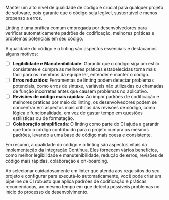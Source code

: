 Manter um alto nível de qualidade de código é crucial para qualquer projeto de software, pois garante que o código seja legível, sustentável e menos propenso a erros.

Linting é uma prática comum empregada por desenvolvedores para verificar automaticamente padrões de codificação, melhores práticas e problemas potenciais em seu código.

A qualidade do código e o linting são aspectos essenciais e destacamos alguns motivos:

- [ ] **Legibilidade e Manutenibilidade**: Garantir que o código siga um estilo consistente e cumpra as melhores práticas estabelecidas torna mais fácil para os membros da equipe ler, entender e manter o código.
- [ ] **Erros reduzidos**: Ferramentas de linting podem detectar problemas potenciais, como erros de sintaxe, variáveis não utilizadas ou chamadas de função incorretas antes que causem problemas no aplicativo.
- [ ] **Revisões de código mais rápidas**: Ao impor padrões de codificação e melhores práticas por meio do linting, os desenvolvedores podem se concentrar em aspectos mais críticos das revisões de código, como lógica e funcionalidade, em vez de gastar tempo em questões estilísticas ou de formatação.
- [ ] **Colaboração simplificada**: O linting como parte do CI ajuda a garantir que todo o código contribuído para o projeto cumpra os mesmos padrões, levando a uma base de código mais coesa e consistente.

Em resumo, a qualidade do código e o linting são aspectos vitais da implementação da Integração Contínua. Eles fornecem vários benefícios, como melhor legibilidade e manutenibilidade, redução de erros, revisões de código mais rápidas, colaboração e on-boarding.

Ao selecionar cuidadosamente um linter que atenda aos requisitos do seu projeto e configurar para executá-lo automaticamente, você pode criar um pipeline de CI robusto que aplica padrões de codificação e práticas recomendadas, ao mesmo tempo em que detecta possíveis problemas no início do processo de desenvolvimento.